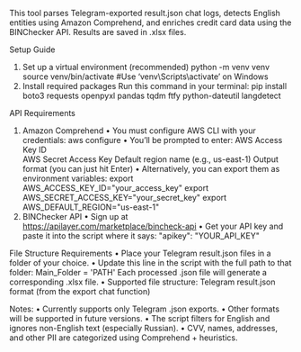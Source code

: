 This tool parses Telegram-exported result.json chat logs, detects English entities using Amazon Comprehend, and enriches credit card data using the BINChecker API. Results are saved in .xlsx files.

Setup Guide
1. Set up a virtual environment (recommended)
python -m venv venv
source venv/bin/activate   #Use ‘venv\Scripts\activate’ on Windows
2. Install required packages
Run this command in your terminal:
pip install boto3 requests openpyxl pandas tqdm ftfy python-dateutil langdetect

API Requirements
1.	Amazon Comprehend
•	You must configure AWS CLI with your credentials:
aws configure
•	You’ll be prompted to enter:
    		AWS Access Key ID	
    		AWS Secret Access Key
Default region name (e.g., us-east-1)
    		Output format (you can just hit Enter)
•	Alternatively, you can export them as environment variables:
export AWS_ACCESS_KEY_ID="your_access_key"
export AWS_SECRET_ACCESS_KEY="your_secret_key"
export AWS_DEFAULT_REGION="us-east-1"
2.	BINChecker API
•	Sign up at https://apilayer.com/marketplace/bincheck-api
•	Get your API key and paste it into the script where it says:
"apikey": "YOUR_API_KEY"

File Structure Requirements
•	Place your Telegram result.json files in a folder of your choice.
•	Update this line in the script with the full path to that folder:
Main_Folder = 'PATH'
Each processed .json file will generate a corresponding .xlsx file.
•	Supported file structure:
    		Telegram result.json format (from the export chat function)

Notes:
•	Currently supports only Telegram .json exports.
•	Other formats will be supported in future versions.
•	The script filters for English and ignores non-English text (especially Russian).
•	CVV, names, addresses, and other PII are categorized using Comprehend + heuristics.

